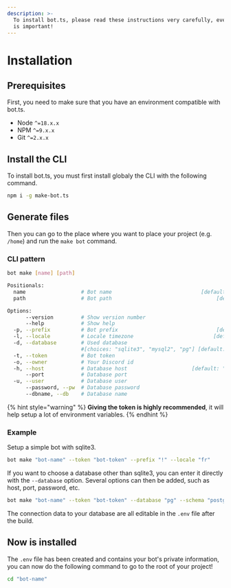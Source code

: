 ```yaml
---
description: >-
  To install bot.ts, please read these instructions very carefully, every word
  is important!
---
```


# Installation

## Prerequisites

First, you need to make sure that you have an environment compatible with bot.ts.

* Node `^=18.x.x`
* NPM `^=9.x.x`
* Git `^=2.x.x`

## Install the CLI

To install bot.ts, you must first install globaly the CLI with the following command.&#x20;

```bash
npm i -g make-bot.ts
```

## Generate files

Then you can go to the place where you want to place your project (e.g. `/home`) and run the `make bot` command.

### CLI pattern

```bash
bot make [name] [path]

Positionals:
  name                  # Bot name                             [default: "bot.ts"]
  path                  # Bot path                                  [default: "."]

Options:
      --version         # Show version number                            [boolean]
      --help            # Show help                                      [boolean]
  -p, --prefix          # Bot prefix                                [default: "."]
  -l, --locale          # Locale timezone                          [default: "en"]
  -d, --database        # Used database
                        #[choices: "sqlite3", "mysql2", "pg"] [default: "sqlite3"]
  -t, --token           # Bot token                                       [string]
  -o, --owner           # Your Discord id                                 [string]
  -h, --host            # Database host                     [default: "localhost"]
      --port            # Database port                                   [string]
  -u, --user            # Database user                                   [string]
      --password, --pw  # Database password                               [string]
      --dbname, --db    # Database name                                   [string]
```

{% hint style="warning" %}
**Giving the token is highly recommended**, it will help setup a lot of environment variables.
{% endhint %}

### Example

Setup a simple bot with sqlite3.

```bash
bot make "bot-name" --token "bot-token" --prefix "!" --locale "fr"
```

If you want to choose a database other than sqlite3, you can enter it directly with the `--database` option. Several options can then be added, such as host, port, password, etc.

```bash
bot make "bot-name" --token "bot-token" --database "pg" --schema "postgres" --user "postgres"
```

The connection data to your database are all editable in the `.env` file after the build.

## Now is installed

The `.env` file has been created and contains your bot's private information, you can now do the following command to go to the root of your project!

```bash
cd "bot-name"
```
